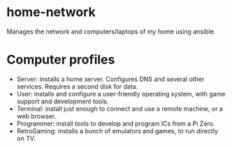 # home-network
Manages the network and computers/laptops of my home using ansible.


# Computer profiles
- Server: installs a home server. Configures DNS and several other services. Requires a second disk for data.
- User: installs and configure a user-friendly operating system, with game support and development tools.
- Terminal: install just enough to connect and use a remote machine, or a web browser.
- Programmer: install tools to develop and program ICs from a Pi Zero.
- RetroGaming: installs a bunch of emulators and games, to run directly on TV.
